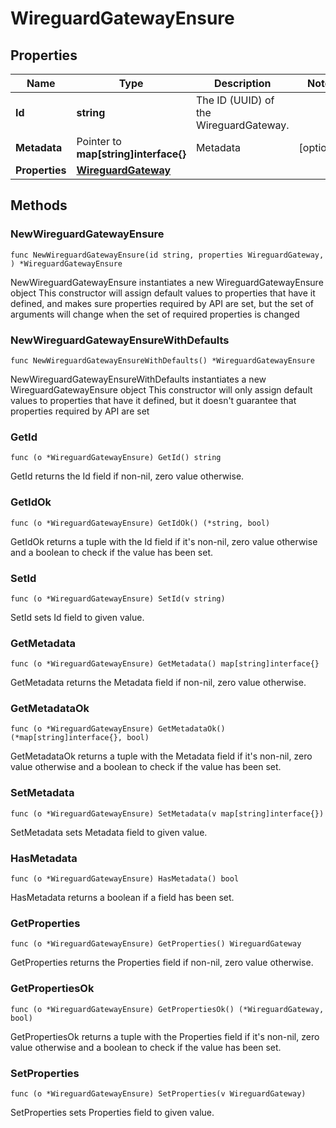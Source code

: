 # WireguardGatewayEnsure

## Properties

|Name | Type | Description | Notes|
|------------ | ------------- | ------------- | -------------|
|**Id** | **string** | The ID (UUID) of the WireguardGateway. | |
|**Metadata** | Pointer to **map[string]interface{}** | Metadata | [optional] |
|**Properties** | [**WireguardGateway**](WireguardGateway.md) |  | |

## Methods

### NewWireguardGatewayEnsure

`func NewWireguardGatewayEnsure(id string, properties WireguardGateway, ) *WireguardGatewayEnsure`

NewWireguardGatewayEnsure instantiates a new WireguardGatewayEnsure object
This constructor will assign default values to properties that have it defined,
and makes sure properties required by API are set, but the set of arguments
will change when the set of required properties is changed

### NewWireguardGatewayEnsureWithDefaults

`func NewWireguardGatewayEnsureWithDefaults() *WireguardGatewayEnsure`

NewWireguardGatewayEnsureWithDefaults instantiates a new WireguardGatewayEnsure object
This constructor will only assign default values to properties that have it defined,
but it doesn't guarantee that properties required by API are set

### GetId

`func (o *WireguardGatewayEnsure) GetId() string`

GetId returns the Id field if non-nil, zero value otherwise.

### GetIdOk

`func (o *WireguardGatewayEnsure) GetIdOk() (*string, bool)`

GetIdOk returns a tuple with the Id field if it's non-nil, zero value otherwise
and a boolean to check if the value has been set.

### SetId

`func (o *WireguardGatewayEnsure) SetId(v string)`

SetId sets Id field to given value.


### GetMetadata

`func (o *WireguardGatewayEnsure) GetMetadata() map[string]interface{}`

GetMetadata returns the Metadata field if non-nil, zero value otherwise.

### GetMetadataOk

`func (o *WireguardGatewayEnsure) GetMetadataOk() (*map[string]interface{}, bool)`

GetMetadataOk returns a tuple with the Metadata field if it's non-nil, zero value otherwise
and a boolean to check if the value has been set.

### SetMetadata

`func (o *WireguardGatewayEnsure) SetMetadata(v map[string]interface{})`

SetMetadata sets Metadata field to given value.

### HasMetadata

`func (o *WireguardGatewayEnsure) HasMetadata() bool`

HasMetadata returns a boolean if a field has been set.

### GetProperties

`func (o *WireguardGatewayEnsure) GetProperties() WireguardGateway`

GetProperties returns the Properties field if non-nil, zero value otherwise.

### GetPropertiesOk

`func (o *WireguardGatewayEnsure) GetPropertiesOk() (*WireguardGateway, bool)`

GetPropertiesOk returns a tuple with the Properties field if it's non-nil, zero value otherwise
and a boolean to check if the value has been set.

### SetProperties

`func (o *WireguardGatewayEnsure) SetProperties(v WireguardGateway)`

SetProperties sets Properties field to given value.



